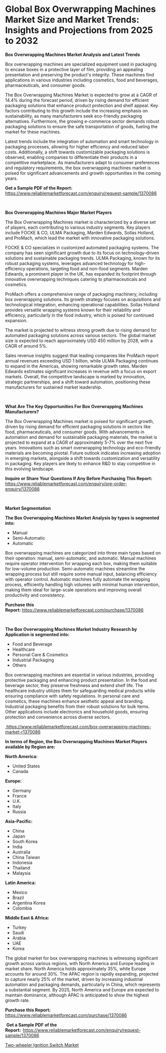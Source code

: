 <p><h1>Global Box Overwrapping Machines Market Size and Market Trends: Insights and Projections from 2025 to 2032</h1></p><p><strong>Box Overwrapping Machines Market Analysis and Latest Trends</strong></p>
<p><p>Box overwrapping machines are specialized equipment used in packaging to encase boxes in a protective layer of film, providing an appealing presentation and preserving the product's integrity. These machines find applications in various industries including cosmetics, food and beverages, pharmaceuticals, and consumer goods. </p><p>The Box Overwrapping Machines Market is expected to grow at a CAGR of 14.4% during the forecast period, driven by rising demand for efficient packaging solutions that enhance product protection and shelf appeal. Key factors contributing to this growth include the increasing emphasis on sustainability, as many manufacturers seek eco-friendly packaging alternatives. Furthermore, the growing e-commerce sector demands robust packaging solutions to ensure the safe transportation of goods, fueling the market for these machines.</p><p>Latest trends include the integration of automation and smart technology in packaging processes, allowing for higher efficiency and reduced labor costs. Additionally, a shift towards customizable packaging solutions is observed, enabling companies to differentiate their products in a competitive marketplace. As manufacturers adapt to consumer preferences and regulatory requirements, the box overwrapping machines market is poised for significant advancements and growth opportunities in the coming years.</p></p>
<p><strong>Get a Sample PDF of the Report:&nbsp;</strong> <a href="https://www.reliablemarketforecast.com/enquiry/request-sample/1370086?utm_campaign=3453&utm_medium=2&utm_source=Github&utm_content=ia&utm_term=22032025&utm_id=box-overwrapping-machines">https://www.reliablemarketforecast.com/enquiry/request-sample/1370086</a></p>
<p>&nbsp;</p>
<p><strong>Box Overwrapping Machines Major Market Players</strong></p>
<p><p>The Box Overwrapping Machines market is characterized by a diverse set of players, each contributing to various industry segments. Key players include FOCKE & CO, ULMA Packaging, Marden Edwards, Sollas Holland, and ProMach, which lead the market with innovative packaging solutions.</p><p>FOCKE & CO specializes in customized automated packaging systems. The company has seen significant growth due to its focus on technology-driven solutions and sustainable packaging trends. ULMA Packaging, known for its robust packaging systems, leverages advanced technology for high-efficiency operations, targeting food and non-food segments. Marden Edwards, a prominent player in the UK, has expanded its footprint through innovative overwrapping techniques catering to pharmaceuticals and cosmetics.</p><p>ProMach offers a comprehensive range of packaging machinery, including box overwrapping solutions. Its growth strategy focuses on acquisitions and technological integration, enhancing operational capabilities. Sollas Holland provides versatile wrapping systems known for their reliability and efficiency, particularly in the food industry, which is poised for continued expansion.</p><p>The market is projected to witness strong growth due to rising demand for automated packaging solutions across various sectors. The global market size is expected to reach approximately USD 450 million by 2028, with a CAGR of around 5%. </p><p>Sales revenue insights suggest that leading companies like ProMach report annual revenues exceeding USD 1 billion, while ULMA Packaging continues to expand in the Americas, showing remarkable growth rates. Marden Edwards estimates significant increases in revenue with a focus on export markets. Overall, the competitive landscape is marked by innovation, strategic partnerships, and a shift toward automation, positioning these manufacturers for sustained market leadership.</p></p>
<p>&nbsp;</p>
<p><strong>What Are The Key Opportunities For Box Overwrapping Machines Manufacturers?</strong></p>
<p><p>The Box Overwrapping Machines market is poised for significant growth, driven by rising demand for efficient packaging solutions in sectors like food, pharmaceuticals, and consumer goods. With advancements in automation and demand for sustainable packaging materials, the market is projected to expand at a CAGR of approximately 5-7% over the next five years. Innovations such as smart overwrapping technology and eco-friendly materials are becoming pivotal. Future outlook indicates increasing adoption in emerging markets, alongside a shift towards customization and versatility in packaging. Key players are likely to enhance R&D to stay competitive in this evolving landscape.</p></p>
<p><strong>Inquire or Share Your Questions If Any Before Purchasing This Report:</strong> <a href="https://www.reliablemarketforecast.com/enquiry/pre-order-enquiry/1370086?utm_campaign=3453&utm_medium=2&utm_source=Github&utm_content=ia&utm_term=22032025&utm_id=box-overwrapping-machines">https://www.reliablemarketforecast.com/enquiry/pre-order-enquiry/1370086</a></p>
<p>&nbsp;</p>
<p><strong>Market Segmentation</strong></p>
<p><strong>The Box Overwrapping Machines Market Analysis by types is segmented into:</strong></p>
<p><ul><li>Manual</li><li>Semi-Automatic</li><li>Automatic</li></ul></p>
<p><p>Box overwrapping machines are categorized into three main types based on their operation: manual, semi-automatic, and automatic. Manual machines require operator intervention for wrapping each box, making them suitable for low-volume production. Semi-automatic machines streamline the wrapping process but still require some manual input, balancing efficiency with operator control. Automatic machines fully automate the wrapping process, efficiently handling high volumes with minimal human intervention, making them ideal for large-scale operations and improving overall productivity and consistency.</p></p>
<p><strong>Purchase this Report:&nbsp;</strong><a href="https://www.reliablemarketforecast.com/purchase/1370086?utm_campaign=3453&utm_medium=2&utm_source=Github&utm_content=ia&utm_term=22032025&utm_id=box-overwrapping-machines">https://www.reliablemarketforecast.com/purchase/1370086</a></p>
<p>&nbsp;</p>
<p><strong>The Box Overwrapping Machines Market Industry Research by Application is segmented into:</strong></p>
<p><ul><li>Food and Beverage</li><li>Healthcare</li><li>Personal Care & Cosmetics</li><li>Industrial Packaging</li><li>Others</li></ul></p>
<p><p>Box overwrapping machines are essential in various industries, providing protective packaging and enhancing product presentation. In the food and beverage sector, they preserve freshness and extend shelf life. The healthcare industry utilizes them for safeguarding medical products while ensuring compliance with safety regulations. In personal care and cosmetics, these machines enhance aesthetic appeal and branding. Industrial packaging benefits from their robust solutions for bulk items. Other applications include electronics and household goods, ensuring protection and convenience across diverse sectors.</p></p>
<p><a href="https://www.reliablemarketforecast.com/box-overwrapping-machines-market-r1370086?utm_campaign=3453&utm_medium=2&utm_source=Github&utm_content=ia&utm_term=22032025&utm_id=box-overwrapping-machines">&nbsp;https://www.reliablemarketforecast.com/box-overwrapping-machines-market-r1370086</a></p>
<p><strong>In terms of Region, the Box Overwrapping Machines Market Players available by Region are:</strong></p>
<p>
    <p> <strong> North America: </strong>
        <ul>
            <li>United States</li>
            <li>Canada</li>
        </ul>
        </p> 
    <p> <strong> Europe: </strong>
        <ul>
            <li>Germany</li>
            <li>France</li>
            <li>U.K.</li>
            <li>Italy</li>
            <li>Russia</li>
        </ul>
        </p> 
    <p> <strong> Asia-Pacific: </strong>
        <ul>
            <li>China</li>
            <li>Japan</li>
            <li>South Korea</li>
            <li>India</li>
            <li>Australia</li>
            <li>China Taiwan</li>
            <li>Indonesia</li>
            <li>Thailand</li>
            <li>Malaysia</li>
        </ul>
        </p> 
    <p> <strong> Latin America: </strong>
        <ul>
            <li>Mexico</li>
            <li>Brazil</li>
            <li>Argentina Korea</li>
            <li>Colombia</li>
        </ul>
        </p> 
    <p> <strong> Middle East & Africa: </strong>
        <ul>
            <li>Turkey</li>
            <li>Saudi</li>
            <li>Arabia</li>
            <li>UAE</li>
            <li>Korea</li>
        </ul>
    </p>
    </p>
<p><p>The global market for box overwrapping machines is witnessing significant growth across various regions, with North America and Europe leading in market share. North America holds approximately 35%, while Europe accounts for around 30%. The APAC region is rapidly expanding, projected to capture nearly 25% of the market, driven by increasing industrial automation and packaging demands, particularly in China, which represents a substantial segment. By 2025, North America and Europe are expected to maintain dominance, although APAC is anticipated to show the highest growth rate.</p></p>
<p><strong>Purchase this Report: </strong><a href="https://www.reliablemarketforecast.com/purchase/1370086?utm_campaign=3453&utm_medium=2&utm_source=Github&utm_content=ia&utm_term=22032025&utm_id=box-overwrapping-machines">https://www.reliablemarketforecast.com/purchase/1370086</a></p>
<p>&nbsp;<strong>Get a Sample PDF of the Report:&nbsp;&nbsp;</strong><a href="https://www.reliablemarketforecast.com/enquiry/request-sample/1370086?utm_campaign=3453&utm_medium=2&utm_source=Github&utm_content=ia&utm_term=22032025&utm_id=box-overwrapping-machines">https://www.reliablemarketforecast.com/enquiry/request-sample/1370086</a></p>
<p><strong></strong></p>
<p><p><a href="https://github.com/azorrotutus/Market-Research-Report-List-1/blob/main/two-wheeler-ignition-switch-market.md?utm_campaign=3453&utm_medium=2&utm_source=Github&utm_content=ia&utm_term=22032025&utm_id=box-overwrapping-machines">Two-wheeler Ignition Switch Market</a></p></p>